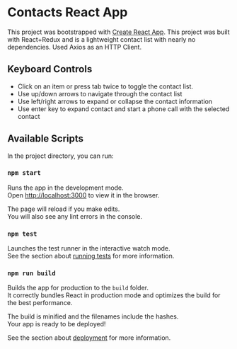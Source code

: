 # Contacts React App
This project was bootstrapped with [Create React App](https://github.com/facebook/create-react-app).
This project was built with React+Redux and is a lightweight contact list with nearly no dependencies.
Used Axios as an HTTP Client.

## Keyboard Controls
- Click on an item or press tab twice to toggle the contact list.
- Use up/down arrows to navigate through the contact list
- Use left/right arrows to expand or collapse the contact information
- Use enter key to expand contact and start a phone call with the selected contact


## Available Scripts

In the project directory, you can run:

### `npm start`

Runs the app in the development mode.<br>
Open [http://localhost:3000](http://localhost:3000) to view it in the browser.

The page will reload if you make edits.<br>
You will also see any lint errors in the console.

### `npm test`

Launches the test runner in the interactive watch mode.<br>
See the section about [running tests](https://facebook.github.io/create-react-app/docs/running-tests) for more information.

### `npm run build`

Builds the app for production to the `build` folder.<br>
It correctly bundles React in production mode and optimizes the build for the best performance.

The build is minified and the filenames include the hashes.<br>
Your app is ready to be deployed!

See the section about [deployment](https://facebook.github.io/create-react-app/docs/deployment) for more information.


